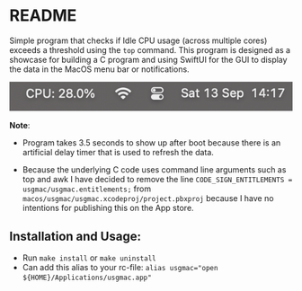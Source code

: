 # README

Simple program that checks if Idle CPU usage (across multiple cores) exceeds a
threshold using the `top` command. This program is designed as a showcase for
building a C program and using SwiftUI for the GUI to display the data in the
MacOS menu bar or notifications.

**![example](./img/example.png)**

**Note**:

- Program takes 3.5 seconds to show up after boot because there is an
    artificial delay timer that is used to refresh the data.

- Because the underlying C code uses command line arguments such as top and
    awk I have decided to remove the line `CODE_SIGN_ENTITLEMENTS = usgmac/usgmac.entitlements;`
    from `macos/usgmac/usgmac.xcodeproj/project.pbxproj` because I have no
    intentions for publishing this on the App store.

## Installation and Usage:

- Run `make install` or `make uninstall`
- Can add this alias to your rc-file: `alias usgmac="open ${HOME}/Applications/usgmac.app"`
